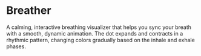 # Breather
A calming, interactive breathing visualizer that helps you sync your breath with a smooth, dynamic animation. The dot expands and contracts in a rhythmic pattern, changing colors gradually based on the inhale and exhale phases.
